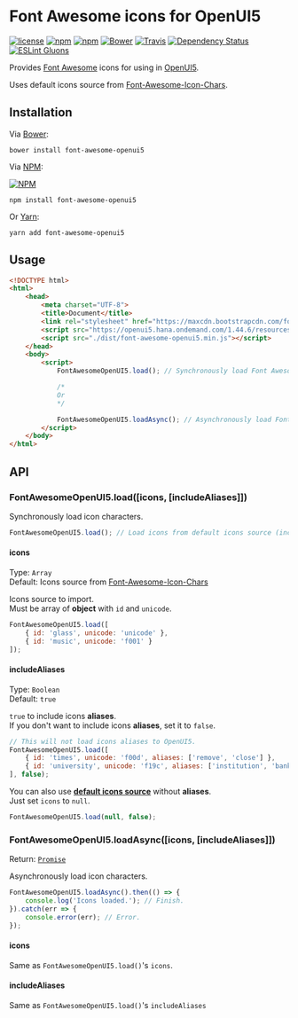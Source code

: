 # Font Awesome icons for OpenUI5
[![license](https://img.shields.io/github/license/gluons/font-awesome-openui5.svg?style=flat-square)](https://github.com/gluons/font-awesome-openui5/blob/master/LICENSE)
[![npm](https://img.shields.io/npm/v/font-awesome-openui5.svg?style=flat-square)](https://www.npmjs.com/package/font-awesome-openui5)
[![npm](https://img.shields.io/npm/dt/font-awesome-openui5.svg?style=flat-square)](https://www.npmjs.com/package/font-awesome-openui5)
[![Bower](https://img.shields.io/bower/v/font-awesome-openui5.svg?style=flat-square)](https://github.com/gluons/font-awesome-openui5)
[![Travis](https://img.shields.io/travis/gluons/font-awesome-openui5.svg?style=flat-square)](https://travis-ci.org/gluons/font-awesome-openui5)
[![Dependency Status](https://dependencyci.com/github/gluons/font-awesome-openui5/badge?style=flat-square)](https://dependencyci.com/github/gluons/font-awesome-openui5)
[![ESLint Gluons](https://img.shields.io/badge/code%20style-gluons-9C27B0.svg?style=flat-square)](https://github.com/gluons/eslint-config-gluons)

Provides [Font Awesome](http://fontawesome.io/) icons for using in [OpenUI5](http://openui5.org/).

Uses default icons source from [Font-Awesome-Icon-Chars](https://github.com/gluons/Font-Awesome-Icon-Chars).

## Installation

Via [Bower](https://bower.io/):

```
bower install font-awesome-openui5
```

Via [NPM](https://www.npmjs.com/):

[![NPM](https://nodei.co/npm/font-awesome-openui5.png?downloads=true&downloadRank=true&stars=true)](https://www.npmjs.com/package/font-awesome-openui5)

```
npm install font-awesome-openui5
```

Or [Yarn](https://yarnpkg.com/):

```
yarn add font-awesome-openui5
```

## Usage

```html
<!DOCTYPE html>
<html>
	<head>
		<meta charset="UTF-8">
		<title>Document</title>
		<link rel="stylesheet" href="https://maxcdn.bootstrapcdn.com/font-awesome/4.7.0/css/font-awesome.min.css">
		<script src="https://openui5.hana.ondemand.com/1.44.6/resources/sap-ui-core.js"></script>
		<script src="./dist/font-awesome-openui5.min.js"></script>
	</head>
	<body>
		<script>
			FontAwesomeOpenUI5.load(); // Synchronously load Font Awesome icons to OpenUI5

			/*
			Or
			*/

			FontAwesomeOpenUI5.loadAsync(); // Asynchronously load Font Awesome icons to OpenUI5
		</script>
	</body>
</html>
```

## API

### FontAwesomeOpenUI5.load([icons, [includeAliases]])

Synchronously load icon characters.

```javascript
FontAwesomeOpenUI5.load(); // Load icons from default icons source (include aliases).
```

#### icons
Type: `Array`  
Default: Icons source from [Font-Awesome-Icon-Chars](https://github.com/gluons/Font-Awesome-Icon-Chars)

Icons source to import.  
Must be array of **object** with `id` and `unicode`.

```javascript
FontAwesomeOpenUI5.load([
	{ id: 'glass', unicode: 'unicode' },
	{ id: 'music', unicode: 'f001' }
]);
```

#### includeAliases
Type: `Boolean`  
Default: `true`

`true` to include icons **aliases**.  
If you don't want to include icons **aliases**, set it to `false`.

```javascript
// This will not load icons aliases to OpenUI5.
FontAwesomeOpenUI5.load([
	{ id: 'times', unicode: 'f00d', aliases: ['remove', 'close'] },
	{ id: 'university', unicode: 'f19c', aliases: ['institution', 'bank'] }
], false);
```

You can also use [**default icons source**](https://github.com/gluons/Font-Awesome-Icon-Chars) without **aliases**.  
Just set `icons` to `null`.

```javascript
FontAwesomeOpenUI5.load(null, false);
```

### FontAwesomeOpenUI5.loadAsync([icons, [includeAliases]])
Return: [`Promise`](https://developer.mozilla.org/en-US/docs/Web/JavaScript/Reference/Global_Objects/Promise)

Asynchronously load icon characters.

```javascript
FontAwesomeOpenUI5.loadAsync().then(() => {
	console.log('Icons loaded.'); // Finish.
}).catch(err => {
	console.error(err); // Error.
});
```

#### icons

Same as `FontAwesomeOpenUI5.load()`'s `icons`.

#### includeAliases

Same as `FontAwesomeOpenUI5.load()`'s `includeAliases`
